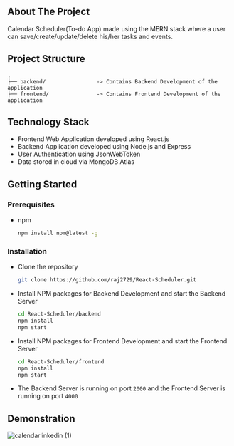 <!-- ABOUT THE PROJECT -->
## About The Project

Calendar Scheduler(To-do App) made using the MERN stack where a user can save/create/update/delete his/her tasks and events.

## Project Structure

```
.
├── backend/                -> Contains Backend Development of the application     
├── frontend/               -> Contains Frontend Development of the application
```

## Technology Stack

* Frontend Web Application developed using React.js
* Backend Application developed using Node.js and Express
* User Authentication using JsonWebToken
* Data stored in cloud via MongoDB Atlas


<!-- GETTING STARTED -->
## Getting Started

### Prerequisites

* npm
  ```sh
  npm install npm@latest -g
  ```

### Installation

* Clone the repository
   ```sh
   git clone https://github.com/raj2729/React-Scheduler.git
   ```
* Install NPM packages for Backend Development and start the Backend Server
   ```sh
   cd React-Scheduler/backend
   npm install
   npm start
   ```
* Install NPM packages for Frontend Development and start the Frontend Server
   ```sh
   cd React-Scheduler/frontend
   npm install
   npm start
* The Backend Server is running on port ```2000``` and the Frontend Server is running on port ```4000```

## Demonstration

![calendarlinkedin (1)](https://user-images.githubusercontent.com/68227858/113979372-ca1c4780-9862-11eb-99af-b585aefcda29.gif)
